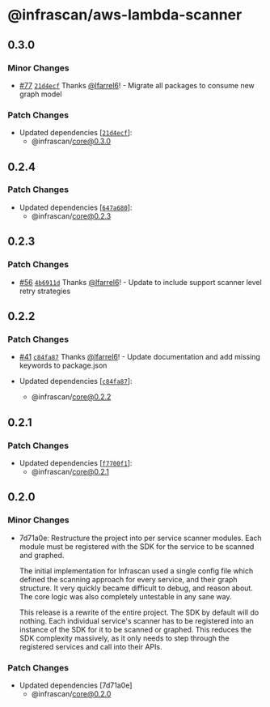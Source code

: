 # @infrascan/aws-lambda-scanner

## 0.3.0

### Minor Changes

- [#77](https://github.com/infrascan/infrascan/pull/77) [`21d4ecf`](https://github.com/infrascan/infrascan/commit/21d4ecf4b7fec31f4ac7b2cc5857aa5d2b725075) Thanks [@lfarrel6](https://github.com/lfarrel6)! - Migrate all packages to consume new graph model

### Patch Changes

- Updated dependencies [[`21d4ecf`](https://github.com/infrascan/infrascan/commit/21d4ecf4b7fec31f4ac7b2cc5857aa5d2b725075)]:
  - @infrascan/core@0.3.0

## 0.2.4

### Patch Changes

- Updated dependencies [[`647a680`](https://github.com/infrascan/infrascan/commit/647a680af9efc08107a6f315a0d0aedb630559ec)]:
  - @infrascan/core@0.2.3

## 0.2.3

### Patch Changes

- [#56](https://github.com/infrascan/infrascan/pull/56) [`4b6911d`](https://github.com/infrascan/infrascan/commit/4b6911d07cfc846389c30317becdf63e95768386) Thanks [@lfarrel6](https://github.com/lfarrel6)! - Update to include support scanner level retry strategies

## 0.2.2

### Patch Changes

- [#41](https://github.com/infrascan/infrascan/pull/41) [`c84fa87`](https://github.com/infrascan/infrascan/commit/c84fa87fa66fef97533ea597f431c8fe135cf1b2) Thanks [@lfarrel6](https://github.com/lfarrel6)! - Update documentation and add missing keywords to package.json

- Updated dependencies [[`c84fa87`](https://github.com/infrascan/infrascan/commit/c84fa87fa66fef97533ea597f431c8fe135cf1b2)]:
  - @infrascan/core@0.2.2

## 0.2.1

### Patch Changes

- Updated dependencies [[`f7700f1`](https://github.com/infrascan/infrascan/commit/f7700f11568e413ba2ccefc990fc683bdfdeb01d)]:
  - @infrascan/core@0.2.1

## 0.2.0

### Minor Changes

- 7d71a0e: Restructure the project into per service scanner modules. Each module must be registered with the SDK for the service to be scanned and graphed.

  The initial implementation for Infrascan used a single config file which defined the scanning approach for every service, and their graph structure. It very quickly became difficult to debug, and reason about. The core logic was also completely untestable in any sane way.

  This release is a rewrite of the entire project. The SDK by default will do nothing. Each individual service's scanner has to be registered into an instance of the SDK for it to be scanned or graphed. This reduces the SDK complexity massively, as it only needs to step through the registered services and call into their APIs.

### Patch Changes

- Updated dependencies [7d71a0e]
  - @infrascan/core@0.2.0
